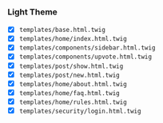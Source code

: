 ### Light Theme
- [x] `templates/base.html.twig`
- [x] `templates/home/index.html.twig`
- [x] `templates/components/sidebar.html.twig`
- [x] `templates/components/upvote.html.twig`
- [x] `templates/post/show.html.twig`
- [x] `templates/post/new.html.twig`
- [x] `templates/home/about.html.twig`
- [x] `templates/home/faq.html.twig`
- [x] `templates/home/rules.html.twig`
- [x] `templates/security/login.html.twig`